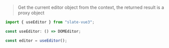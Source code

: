 > Get the current editor object from the context, the returned result is a proxy object

```typescript
import { useEditor } from "slate-vue3";

const useEditor: () => DOMEditor;

const editor = useEditor();
```